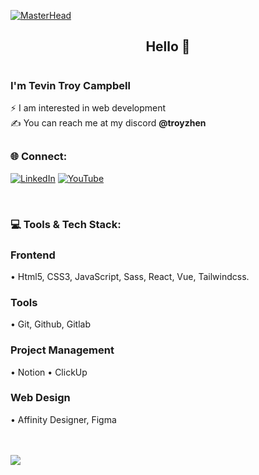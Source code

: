 <!-- banner -->
<!-- Mario -->
<!-- [![MasterHead](https://user-images.githubusercontent.com/74038190/225813708-98b745f2-7d22-48cf-9150-083f1b00d6c9.gif)](https://) -->

<!-- Star Passing -->
[![MasterHead](https://user-images.githubusercontent.com/74038190/238355349-7d484dc9-68a9-4ee6-a767-aea59035c12d.gif)](https://)

<h2 align="center">Hello 👋</h2>

# <h3>I'm Tevin Troy Campbell</h3>

⚡ I am interested in web development<br>
✍️ You can reach me at my discord <b>@troyzhen</b>



## <h3>🌐 Connect:</h3>
[![LinkedIn](https://img.shields.io/badge/LinkedIn-%230077B5.svg?logo=linkedin&logoColor=white)](https://linkedin.com/in/tevin-campbell-b1b404203)
[![YouTube](https://img.shields.io/badge/YouTube-%23FF0000.svg?logo=YouTube&logoColor=white)](https://youtube.com/@troyzhen)
<!-- [![Discord](https://img.shields.io/badge/Discord-%231B72BE.svg?logo=Discord&logoColor=white)](https://discord.gg/4a8vV8nC3z) -->
<br>
<h3>💻 Tools & Tech Stack:</h3>
<h3>Frontend</h3>
• Html5, CSS3, JavaScript, Sass, React, Vue, Tailwindcss.
<br>
<h3>Tools</h3>
• Git, Github, Gitlab
<br>
<h3>Project Management</h3>
• Notion
• ClickUp
<br>
<h3>Web Design</h3>
• Affinity Designer, Figma
<br>
<br>
<br>

[![](https://visitcount.itsvg.in/api?id=Troyzhenny&icon=3&color=2)](https://visitcount.itsvg.in)
